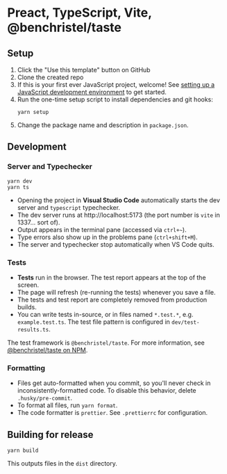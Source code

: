 # Preact, TypeScript, Vite, @benchristel/taste

## Setup

1. Click the "Use this template" button on GitHub
2. Clone the created repo
3. If this is your first ever JavaScript project, welcome! See [setting up a JavaScript development environment](https://gist.github.com/benchristel/ede6615bf1c6cf91fd5cda70f02f57d7) to get started.
4. Run the one-time setup script to install dependencies and git hooks:
   ```
   yarn setup
   ```
5. Change the package name and description in `package.json`.

## Development

### Server and Typechecker

```
yarn dev
yarn ts
```

- Opening the project in **Visual Studio Code** automatically starts the dev server and `typescript` typechecker.
- The dev server runs at http://localhost:5173 (the port number is `vite` in 1337... sort of).
- Output appears in the terminal pane (accessed via `ctrl+~`).
- Type errors also show up in the problems pane (`ctrl+shift+M`).
- The server and typechecker stop automatically when VS Code quits.

### Tests

- **Tests** run in the browser. The test report appears at the top of the screen.
- The page will refresh (re-running the tests) whenever you save a file.
- The tests and test report are completely removed from production builds.
- You can write tests in-source, or in files named `*.test.*`, e.g. `example.test.ts`. The test file pattern is configured in `dev/test-results.ts`.

The test framework is `@benchristel/taste`. For more information, see [@benchristel/taste on NPM](https://www.npmjs.com/package/@benchristel/taste).

### Formatting

- Files get auto-formatted when you commit, so you'll never check in inconsistently-formatted code. To disable this behavior, delete `.husky/pre-commit`.
- To format all files, run `yarn format`.
- The code formatter is `prettier`. See `.prettierrc` for configuration.

## Building for release

```
yarn build
```

This outputs files in the `dist` directory.
